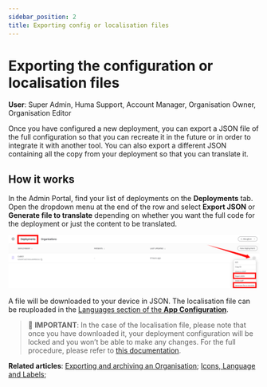 ```yaml
---
sidebar_position: 2
title: Exporting config or localisation files 
---
```

# Exporting the configuration or localisation files
**User**: Super Admin, Huma Support, Account Manager, Organisation Owner, Organisation Editor

Once you have configured a new deployment, you can export a JSON file of the full configuration so that you can recreate it in the future or in order to integrate it with another tool. 
You can also export a different JSON containing all the copy from your deployment so that you can translate it. 
## How it works
In the Admin Portal, find your list of deployments on the **Deployments** tab. Open the dropdown menu at the end of the row and select **Export JSON** or **Generate file to translate** depending on whether you want the full code for the deployment or just the content to be translated.

![image](./assets/ExportConfig01.png)

A file will be downloaded to your device in JSON. The localisation file can be reuploaded in the [Languages section of the **App Configuration**](data-collection/admin-portal/managing-deployments/general-settings/icon-language-and-labels.md).
>
> 🛑 **IMPORTANT**: In the case of the localisation file, please note that once you have downloaded it, your deployment configuration will be locked and you won’t be able to make any changes. For the full procedure, please refer to [this documentation](https://humatherapeutics.atlassian.net/wiki/spaces/DO/pages/3298689083/How-To+Log+a+Translation+Request).

**Related articles**: [Exporting and archiving an Organisation](data-collection/admin-portal/managing-organisations/exporting-and-archiving-an-organisation.md); [Icons, Language and Labels](data-collection/admin-portal/managing-deployments/general-settings/icon-language-and-labels.md);
